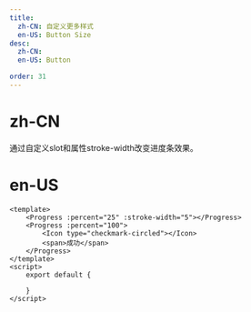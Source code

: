 ```yaml
---
title:
  zh-CN: 自定义更多样式
  en-US: Button Size
desc:
  zh-CN:
  en-US: Button

order: 31
---
```


# zh-CN
通过自定义slot和属性stroke-width改变进度条效果。

# en-US



```vue
<template>
    <Progress :percent="25" :stroke-width="5"></Progress>
    <Progress :percent="100">
        <Icon type="checkmark-circled"></Icon>
        <span>成功</span>
    </Progress>
</template>
<script>
    export default {

    }
</script>

```
